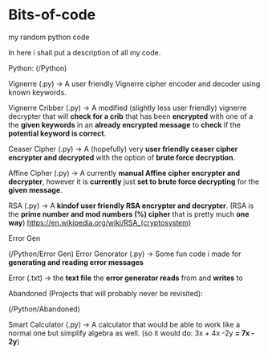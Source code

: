 # Bits-of-code
my random python code

In here i shall put a description of all my code.

Python:
(/Python)
  
  
  
  Vignerre (.py) -> A user friendly Vignerre cipher encoder and decoder using known keywords.

  Vignerre Cribber (.py) -> A modified (slightly less user friendly) vignerre decrypter that will **check for a crib** that has been **encrypted** with one of a the **given keywords** in an **already encrypted message** to **check** if the **potential keyword is correct**.
 
  Ceaser Cipher (.py) -> A (hopefully) very **user friendly ceaser cipher encrypter and decrypted** with the option of **brute force decryption**.

  Affine Cipher (.py) -> A currently **manual Affine cipher encrypter and decrypter**, however it is **currently** just **set to brute force decrypting** for the **given message**.

  RSA (.py) -> A **kindof user friendly RSA encrypter and decrypter**. (RSA is the **prime number and mod numbers (%) cipher** that is pretty much **one way**) https://en.wikipedia.org/wiki/RSA_(cryptosystem)

  Error Gen

  (/Python/Error Gen)
  Error Genorator (.py) -> Some fun code i made for **generating and reading error messages**

  Error (.txt) -> the **text file** the **error generator reads** from and **writes** to

  Abandoned (Projects that will probably never be revisited):

  (/Python/Abandoned)

  Smart Calculator (.py) -> A calculator that would be able to work like a normal one but simplify algebra as well. (so it would do: 3x + 4x -2y **= 7x - 2y**)
